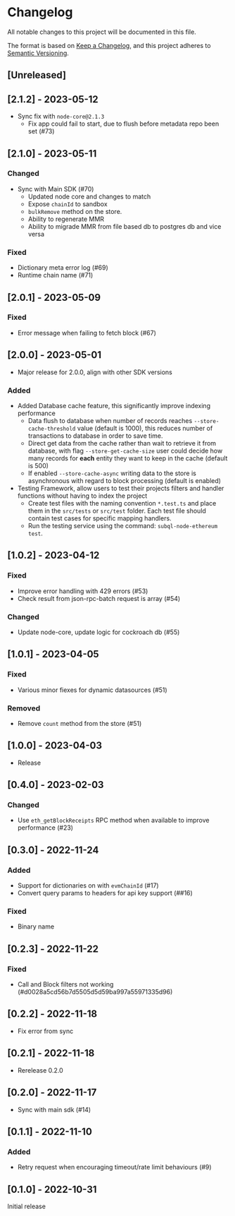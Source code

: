 # Changelog
All notable changes to this project will be documented in this file.

The format is based on [Keep a Changelog](https://keepachangelog.com/en/1.0.0/),
and this project adheres to [Semantic Versioning](https://semver.org/spec/v2.0.0.html).

## [Unreleased]

## [2.1.2] - 2023-05-12
- Sync fix with `node-core@2.1.3`
  - Fix app could fail to start, due to flush before metadata repo been set (#73)

## [2.1.0] - 2023-05-11
### Changed
- Sync with Main SDK (#70)
  - Updated node core and changes to match
  - Expose `chainId` to sandbox
  - `bulkRemove` method on the store.
  - Ability to regenerate MMR
  - Ability to migrade MMR from file based db to postgres db and vice versa

### Fixed
- Dictionary meta error log (#69)
- Runtime chain name (#71)

## [2.0.1] - 2023-05-09
### Fixed
- Error message when failing to fetch block (#67)

## [2.0.0] - 2023-05-01
- Major release for 2.0.0, align with other SDK versions
### Added
- Added Database cache feature, this significantly improve indexing performance
  - Data flush to database when number of records reaches `--store-cache-threshold` value (default is 1000), this reduces number of transactions to database in order to save time.
  - Direct get data from the cache rather than wait to retrieve it from database, with flag `--store-get-cache-size` user could decide how many records for **each** entity they want to keep in the cache (default is 500)
  - If enabled `--store-cache-async` writing data to the store is asynchronous with regard to block processing (default is enabled)
- Testing Framework, allow users to test their projects filters and handler functions without having to index the project
  - Create test files with the naming convention `*.test.ts` and place them in the `src/tests` or `src/test` folder. Each test file should contain test cases for specific mapping handlers.
  - Run the testing service using the command: `subql-node-ethereum test`.

## [1.0.2] - 2023-04-12
### Fixed
- Improve error handling with 429 errors (#53)
- Check result from json-rpc-batch request is array (#54)
### Changed
- Update node-core, update logic for cockroach db (#55)

## [1.0.1] - 2023-04-05
### Fixed
- Various minor fiexes for dynamic datasources (#51)
### Removed
- Remove `count` method from the store (#51)

## [1.0.0] - 2023-04-03
- Release

## [0.4.0] - 2023-02-03
### Changed
- Use `eth_getBlockReceipts` RPC method when available to improve performance (#23)

## [0.3.0] - 2022-11-24

### Added
- Support for dictionaries on with `evmChainId` (#17)
- Convert query params to headers for api key support (##16)

### Fixed
- Binary name

## [0.2.3] - 2022-11-22

### Fixed
- Call and Block filters not working (#d0028a5cd56b7d5505d5d59ba997a55971335d96)

## [0.2.2] - 2022-11-18
- Fix error from sync

## [0.2.1] - 2022-11-18
- Rerelease 0.2.0

## [0.2.0] - 2022-11-17

- Sync with main sdk (#14)

## [0.1.1] - 2022-11-10

### Added
- Retry request when encouraging timeout/rate limit behaviours (#9)


## [0.1.0] - 2022-10-31

Initial release
